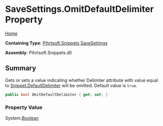 # SaveSettings\.OmitDefaultDelimiter Property

[Home](../../../../README.md)

**Containing Type**: [Pihrtsoft.Snippets](../../README.md)\.[SaveSettings](../README.md)

**Assembly**: Pihrtsoft\.Snippets\.dll

## Summary

Gets or sets a value indicating whether Delimiter attribute with value equal to [Snippet.DefaultDelimiter](../../Snippet/DefaultDelimiter/README.md) will be omitted\. Default value is `true`\.

```csharp
public bool OmitDefaultDelimiter { get; set; }
```

### Property Value

System\.[Boolean](https://docs.microsoft.com/en-us/dotnet/api/system.boolean)

